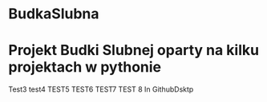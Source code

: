# BudkaSlubna
# Projekt Budki Slubnej oparty na kilku projektach w pythonie 
Test3 
test4
TEST5
TEST6
TEST7
TEST 8 In GithubDsktp